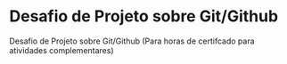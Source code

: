 # Desafio de Projeto sobre Git/Github 
Desafio de Projeto sobre Git/Github  (Para horas de certifcado para atividades complementares)
